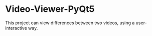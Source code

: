 # Video-Viewer-PyQt5
This project can view differences between two videos, using a user-interactive way.
